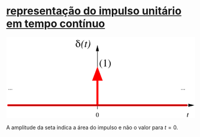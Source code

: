 # [representação do impulso unitário em tempo contínuo](pub/ss-imp/conc/representação%20do%20impulso%20unitário%20em%20tempo%20contínuo.md)

![impulsoc](pub/ss-imp/conc/attachments/impulsoc.svg)

A amplitude da seta indica a área do impulso e não o valor para $t=0$.
